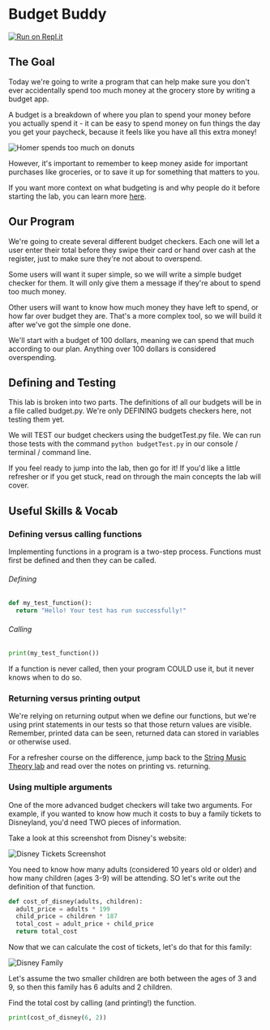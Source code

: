 # Budget Buddy

[![Run on Repl.it](https://repl.it/badge/github/upperlinecode/budget-buddy-python-functions)](https://repl.it/github/upperlinecode/budget-buddy-python-functions)

## The Goal

Today we're going to write a program that can help make sure you don't ever accidentally spend too much money at the grocery store by writing a budget app.

A budget is a breakdown of where you plan to spend your money before you actually spend it - it can be easy to spend money on fun things the day you get your paycheck, because it feels like you have all this extra money!

![Homer spends too much on donuts](https://raw.githubusercontent.com/upperlinecode/budget-buddy-python-functions/master/SimpBudget.gif)

However, it's important to remember to keep money aside for important purchases like groceries, or to save it up for something that matters to you.

If you want more context on what budgeting is and why people do it before starting the lab, you can learn more <a href="http://kwhs.wharton.upenn.edu/2015/02/zina-kumoks-top-5-budget-tips/">here</a>.

## Our Program

We're going to create several different budget checkers. Each one will let a user enter their total before they swipe their card or hand over cash at the register, just to make sure they're not about to overspend.

Some users will want it super simple, so we will write a simple budget checker for them. It will only give them a message if they're about to spend too much money.

Other users will want to know how much money they have left to spend, or how far over budget they are. That's a more complex tool, so we will build it after we've got the simple one done.

We'll start with a budget of 100 dollars, meaning we can spend that much according to our plan. Anything over 100 dollars is considered overspending.

## Defining and Testing

This lab is broken into two parts. The definitions of all our budgets will be in a file called budget.py. We're only DEFINING budgets checkers here, not testing them yet.

We will TEST our budget checkers using the budgetTest.py file. We can run those tests with the command `python budgetTest.py` in our console / terminal / command line.

If you feel ready to jump into the lab, then go for it! If you'd like a little refresher or if you get stuck, read on through the main concepts the lab will cover.

## Useful Skills & Vocab

### Defining versus calling functions

Implementing functions in a program is a two-step process. Functions must first be defined and then they can be called.

###### Defining

```python
def my_test_function():
  return "Hello! Your test has run successfully!"
```

###### Calling

```python
print(my_test_function())
```

If a function is never called, then your program COULD use it, but it never knows when to do so.

### Returning versus printing output

We're relying on returning output when we define our functions, but we're using print statements in our tests so that those return values are visible. Remember, printed data can be seen, returned data can stored in variables or otherwise used.

For a refresher course on the difference, jump back to the <a href="https://github.com/upperlinecode/string-theory-python-methods">String Music Theory lab</a> and read over the notes on printing vs. returning.

### Using multiple arguments

One of the more advanced budget checkers will take two arguments. For example, if you wanted to know how much it costs to buy a family tickets to Disneyland, you'd need TWO pieces of information.

Take a look at this screenshot from Disney's website:

![Disney Tickets Screenshot](https://raw.githubusercontent.com/upperlinecode/budget-buddy-python-functions/master/DisneyTix.png)

You need to know how many adults (considered 10 years old or older) and how many children (ages 3-9) will be attending. SO let's write out the definition of that function.

```python
def cost_of_disney(adults, children):
  adult_price = adults * 199
  child_price = children * 187
  total_cost = adult_price + child_price
  return total_cost
```

Now that we can calculate the cost of tickets, let's do that for this family:

![Disney Family](https://raw.githubusercontent.com/upperlinecode/budget-buddy-python-functions/master/WDW-family.jpg)

Let's assume the two smaller children are both between the ages of 3 and 9, so then this family has 6 adults and 2 children.

Find the total cost by calling (and printing!) the function.

```python
print(cost_of_disney(6, 2))
```
